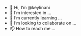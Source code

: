 - 👋 Hi, I’m @keylinani
- 👀 I’m interested in ...
- 🌱 I’m currently learning ...
- 💞️ I’m looking to collaborate on ...
- 📫 How to reach me ...

<!---
keylinani/keylinani is a ✨ special ✨ repository because its `README.md` (this file) appears on your GitHub profile.
You can click the Preview link to take a look at your changes.
--->
